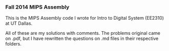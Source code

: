 ### Fall 2014 MIPS Assembly

This is the MIPS Assembly code I wrote for Intro to Digital System (EE2310) at UT Dallas.

All of these are my solutions with comments. The problems original came on .pdf, but I have rewritten the questions on .md files in their respective folders.
